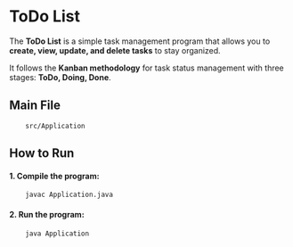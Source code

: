 # ToDo List
The **ToDo List** is a simple task management program that allows you to **create, view, update, and delete tasks** to stay organized.

It follows the **Kanban methodology** for task status management with three stages: **ToDo, Doing, Done**.


## Main File
```
    src/Application
```

## How to Run
#### 1. Compile the program:

```
    javac Application.java
```
#### 2. Run the program:
```
    java Application
```

